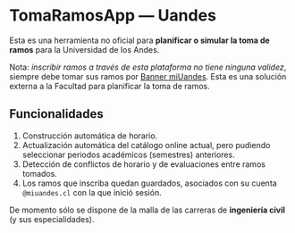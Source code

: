 # TomaRamosApp — Uandes

Esta es una herramienta no oficial para **planificar o simular la toma de ramos** para la Universidad de los Andes.

Nota: *inscribir ramos a través de esta plataforma no tiene ninguna validez*, siempre debe tomar sus ramos por [Banner miUandes](https://mi.uandes.cl). Esta es una solución externa a la Facultad para planificar la toma de ramos.

## Funcionalidades

<!-- TODO: add some screenshots of the views -->

1. Construcción automática de horario.
2. Actualización automática del catálogo online actual, pero pudiendo seleccionar periodos académicos (semestres) anteriores.
3. Detección de conflictos de horario y de evaluaciones entre ramos tomados.
4. Los ramos que inscriba quedan guardados, asociados con su cuenta `@miuandes.cl` con la que inició sesión.

De momento sólo se dispone de la malla de las carreras de **ingeniería civil** (y sus especialidades).
